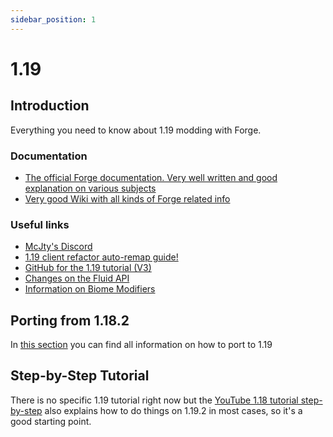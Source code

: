 ```yaml
---
sidebar_position: 1
---
```


# 1.19

## Introduction

Everything you need to know about 1.19 modding with Forge.

### Documentation

* [The official Forge documentation. Very well written and good explanation on various subjects](http://mcforge.readthedocs.org/en/latest/)
* [Very good Wiki with all kinds of Forge related info](https://forge.gemwire.uk/wiki/Main_Page)

### Useful links

* [McJty's Discord](https://discord.gg/knAXM4G)
* [1.19 client refactor auto-remap guide!](https://gist.github.com/amadornes/cead90457e766f6d4294cb6b812f91dc)
* [GitHub for the 1.19 tutorial (V3)](https://github.com/McJty/TutorialV3/tree/1.19)
* [Changes on the Fluid API](https://forge.gemwire.uk/wiki/User:ChampionAsh5357/Sandbox/Fluids_API)
* [Information on Biome Modifiers](https://forge.gemwire.uk/wiki/Biome_Modifiers)

## Porting from 1.18.2

In [this section](/1.19/porting.md) you can find all information on how to port to 1.19

## Step-by-Step Tutorial

There is no specific 1.19 tutorial right now but the [YouTube 1.18 tutorial step-by-step](/1.18/1.18.md) also explains how to do things on 1.19.2 in most cases, so it's a good starting point.
